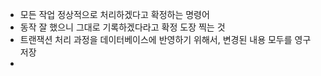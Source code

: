 - 모든 작업 정상적으로 처리하겠다고 확정하는 명령어
- 동작 잘 했으니 그대로 기록하겠다라고 확정 도장 찍는 것
- 트랜잭션 처리 과정을 데이터베이스에 반영하기 위해서, 변경된 내용 모두를 영구 저장
- 